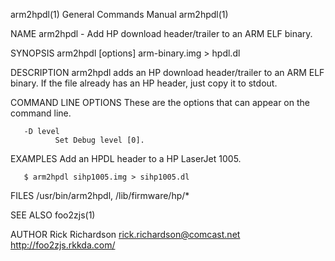 arm2hpdl(1)                                                                                                                                     General Commands Manual                                                                                                                                     arm2hpdl(1)

NAME
       arm2hpdl - Add HP download header/trailer to an ARM ELF binary.

SYNOPSIS
       arm2hpdl [options] arm-binary.img > hpdl.dl

DESCRIPTION
       arm2hpdl adds an HP download header/trailer to an ARM ELF binary.  If the file already has an HP header, just copy it to stdout.

COMMAND LINE OPTIONS
       These are the options that can appear on the command line.

       -D level
              Set Debug level [0].

EXAMPLES
       Add an HPDL header to a HP LaserJet 1005.

       $ arm2hpdl sihp1005.img > sihp1005.dl

FILES
       /usr/bin/arm2hpdl, /lib/firmware/hp/*

SEE ALSO
       foo2zjs(1)

AUTHOR
       Rick Richardson <rick.richardson@comcast.net>
       http://foo2zjs.rkkda.com/

